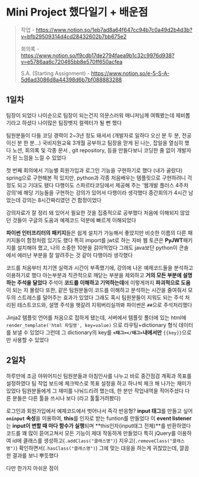 # Mini Project 했다일기 + 배운점

> 작업 - https://www.notion.so/1eb7ad8a64f647cc94b7c0a49d2b4d3b?v=bfb29509314d4cd28432602b7bb675e2
>
> 회의록 - https://www.notion.so/f9cdb17de2794faea9b1c32c9976d938?v=e5786aa6c720465bb8e570ff650acfea
>
> S.A. (Starting Assignment) - https://www.notion.so/e-5-S-A-5d6ad3086d8a44398d6b7bf088883288



## 1일차

팀장이 되었다
나이순으로 팀장이 되는건지 의문스러워 매니저님께 여쭤봤는데 제비뽑기라고 하셨다
나이많은 팀장뱃지 컬렉터가 될 뻔 했다

팀원분들이 다들 코딩 경력이 2~3년 정도 돼셔서 (개발자로 일하다 오신 분 두 분, 전공이신 분 한 분...)
국비지원교육 3개월 공부하고 팀장을 맏게 된 나는, 잡일을 열심히 했다
노션, 회의록 및 각종 문서 , git repository, 등을 만들다보니 코딩한 줄 없이 개발자가 된 느낌을 느낄 수 있었다

첫 번째 회의에서 기능별 회원가입과 로그인 기능을 구현하기로 했다 (내가 골랐다)
spring으로 구현해본 적 있지만, python과 각종 처음배우는 템플릿으로 구현하려니 걱정도 되고 기대도 됐다
다행이도 스파르타코딩에서 제공해 주는 '웹개발 플러스 4주차 강의'에 해당 기능들을 구현하는 강의가 있어서 다행이라 생각했다
중간회의가 4시간 남았는데 강의는 8시간짜리였던 건 함정이었다

강의자료가 잘 정리 돼 있어서 필요한 것을 집중적으로 공부했다
처음에 이해되지 않았던 것들이 구글의 도움과 예제코드 덕분에 빠르게 이해되었다

**파이썬 인터프리터의 패키지**들은 쉽게 설치가 가능해서 좋았지만 비슷한 이름의 다른 패키지들이 함정처럼 있기도 했다
특히 import를 jwt로 하는 자바 웹 토큰은 **PyJWT**패키지를 설치해야 했고, 나의 소중한 10분을 갉아먹었다
그래도 java보단 python이 콘솔에서 에러난 부분을 잘 알려주는 것 같아 다행이라 생각했다

코드를 처음부터 치기엔 실력과 시간이 부족했기에, 강의에 나온 예제코드들을 분석하고 이용하기로 했다
아는부분과 직관적으로 깨닫는 부분을 제외하고 **거의 모든 부분에 설명하는 주석을 달았다** 주석이 **코드를 이해하고 기억하는데**에
이렇게까지 **파괴적으로 도움**이 되는 지 몰랐다
또한, 같은 팀원분들이 코드를 이해하고 분석하는 시간을 줄여줘서 모두의 스트레스를 덜어주는 효과가 있었다
그래도 혹시 팀원분들이 지워도 되는 주석 처리된 테스트코드와, 설명 주석을 헷갈려 지워버리실까봐 파이썬은 `##`으로 주석처리했다

Jinja2 템플릿 언어를 처음으로 접하게 됐는데, 서버에서 템플릿 폴더에 있는 html에 `render_template('html 파일명', key=value)`
으로 라우팅+dictionary 형식 데이터를 보낼 수 있었다
그런데 그 dictionary의 key를 **`<태그></태그>`내에서만** `{{key}}`으로만 사용할 수 있었다


## 2일차

하루만에 조금 야위어지신 팀원분들과 아침인사를 나누고 바로 중간점검 계획과 목표를 설정하였다
팀 작업 보드에 체크박스로 목표 설정을 하고 하나씩 체크 해 나가는 재미가 있었다
팀원분들에게 그 재미를 나눠드리려 했는데, 한 분만 작업내역을 적어주셨다
다른 분들은 다른 툴을 쓰시나 보다 (라고 툴툴거려봤다)

로그인과 회원가입에서 예제코드에서 벗어나서 즉각 반응형? **input 태그**를 만들고 싶어 **`oninput` 속성**을 이용하여,
**this**를 인자로 받는 funtion를 만들었다
이 **event listener**는 **input이 변할 때 마다 함수가 실행**되며 **this인자(input태그 전체)**를 반환하였다
코드를 꽤 많이 뜯어고쳐서 모든 기능이 제대 작동하게 만들었다
특히 jQuery를 이용하여 id에 클래스를 생성하고(`.addClass("클래스명")`) 지우고(`.removeClass("클래스명")`)
확인하면서(`.hasClass("클래스명")`) 그에 맞는 대응을 하는게 귀찮았는데, 깔끔한 결과를 보니 뿌듯했다

다만 한가지 아쉬운 점이 
